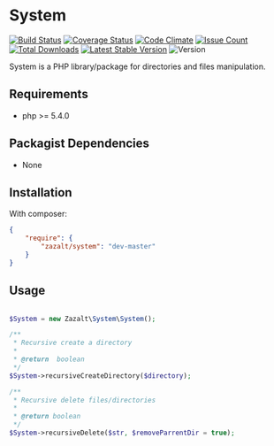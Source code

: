 System
=================

[![Build Status](https://travis-ci.org/Zazalt/System.svg?branch=master)](https://travis-ci.org/Zazalt/System)
[![Coverage Status](https://coveralls.io/repos/github/Zazalt/System/badge.svg?branch=master)](https://coveralls.io/github/Zazalt/System?branch=master)
[![Code Climate](https://codeclimate.com/github/Zazalt/System/badges/gpa.svg)](https://codeclimate.com/github/Zazalt/System)
[![Issue Count](https://codeclimate.com/github/Zazalt/System/badges/issue_count.svg)](https://codeclimate.com/github/Zazalt/System/issues)
[![Total Downloads](https://poser.pugx.org/zazalt/system/downloads)](https://packagist.org/packages/zazalt/system/stats)
[![Latest Stable Version](https://poser.pugx.org/zazalt/system/v/stable)](https://packagist.org/packages/zazalt/system)
![Version](https://img.shields.io/badge/version-beta-yellow.svg)

System is a PHP library/package for directories and files manipulation.

Requirements
---------------
* php >= 5.4.0

Packagist Dependencies
---------------
* None

Installation
---------------
With composer:
``` json
{
	"require": {
		"zazalt/system": "dev-master"
	}
}
```

## Usage
```php

$System = new Zazalt\System\System();

/**
 * Recursive create a directory
 *
 * @return  boolean
 */
$System->recursiveCreateDirectory($directory);

/**
 * Recursive delete files/directories
 *
 * @return boolean
 */
$System->recursiveDelete($str, $removeParrentDir = true);
```